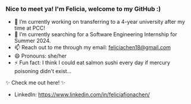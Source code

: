 ### Nice to meet ya! I'm Felicia, welcome to my GitHub :)

- 🔭 I’m currently working on transferring to a 4-year university after my time at PCC!
- 🌱 I’m currently searching for a Software Engineering Internship for Summer 2024.
- 📫 Reach out to me through my email: feliciachen18@gmail.com
- 😄 Pronouns: she/her
- ⚡ Fun fact: I think I could eat salmon sushi every day if mercury poisoning didn't exist...

✨ Check me out here! ✨
- LinkedIn: https://www.linkedin.com/in/feliciafionachen/
